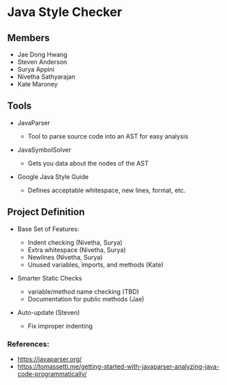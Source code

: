 # Java Style Checker

## Members

* Jae Dong Hwang
* Steven Anderson
* Surya Appini
* Nivetha Sathyarajan
* Kate Maroney

## Tools

* JavaParser
  * Tool to parse source code into an AST for easy analysis

* JavaSymbolSolver
  * Gets you data about the nodes of the AST

* Google Java Style Guide
  * Defines acceptable whitespace, new lines, format, etc.


## Project Definition

* Base Set of Features:
  * Indent checking (Nivetha, Surya)
  * Extra whitespace (Nivetha, Surya)
  * Newlines (Nivetha, Surya)
  * Unused variables, imports, and methods (Kate)

* Smarter Static Checks 
  * variable/method name checking (TBD)
  * Documentation for public methods (Jae)

* Auto-update (Steven)
  * Fix improper indenting

### References:
* https://javaparser.org/
* https://tomassetti.me/getting-started-with-javaparser-analyzing-java-code-programmatically/
